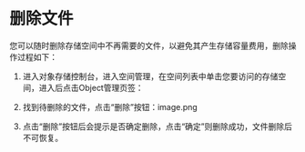 # 删除文件

您可以随时删除存储空间中不再需要的文件，以避免其产生存储容量费用，删除操作过程如下：

1. 进入对象存储控制台，进入空间管理，在空间列表中单击您要访问的存储空间，进入后点击Object管理页签：

2. 找到待删除的文件，点击“删除”按钮：image.png

3. 点击“删除”按钮后会提示是否确定删除，点击“确定”则删除成功，文件删除后不可恢复。
